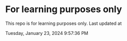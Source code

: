 # For learning purposes only
This repo is for learning purposes only.
Last updated at

Tuesday, January 23, 2024 9:57:36 PM

